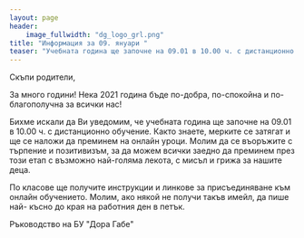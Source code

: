 ```yaml
---
layout: page
header:
    image_fullwidth: "dg_logo_grl.png"
title: "Информация за 09. януари "
teaser: "Учебната година ще започне на 09.01 в 10.00 ч. с дистанционно обучени."
---
```


Скъпи родители,    
  
За много години! Нека 2021 година бъде по-добра, по-спокойна и по- благополучна за всички нас!  
  
Бихме искали да Ви уведомим, че учебната година ще започне на 09.01 в 10.00 ч. с дистанционно обучение. Както знаете, мерките се затягат и ще се наложи да преминем на онлайн уроци. Молим да се въоръжите с търпение и позитивизъм, за да можем всички заедно да преминем през този етап с възможно най-голяма лекота, с мисъл и грижа за нашите деца.  
  
По класове ще получите инструкции и линкове за присъединяване към онлайн обучението. Молим, ако някой не получи такъв имейл, да пише най- късно до края на работния ден в петък.  

Ръководство на БУ "Дора Габе"
